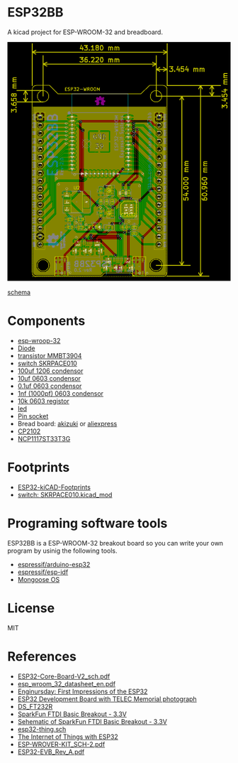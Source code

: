 # ESP32BB
A kicad project for ESP-WROOM-32 and breadboard.

![ESP32BB_size](/docs/esp32bb_size.png)

[schema](/docs/esp32bb.pdf)

# Components

- [esp-wroop-32](http://akizukidenshi.com/catalog/g/gM-11647/)
- [Diode](http://akizukidenshi.com/catalog/g/gI-05951/)
- [transistor MMBT3904](http://akizukidenshi.com/catalog/g/gI-05969/)
- [switch SKRPACE010](http://akizukidenshi.com/catalog/g/gP-06185/)
- [100uf 1206 condensor](http://akizukidenshi.com/catalog/g/gP-08260/)
- [10uf 0603 condensor](http://akizukidenshi.com/catalog/g/gP-07768/)
- [0.1uf 0603 condensor](http://akizukidenshi.com/catalog/g/gP-04940/)
- [1nf (1000pf) 0603 condensor](http://akizukidenshi.com/catalog/g/gP-09285/)
- [10k 0603 registor](http://akizukidenshi.com/catalog/g/gR-06103/)
- [led](http://akizukidenshi.com/catalog/g/gI-06417/)
- [Pin socket](http://akizukidenshi.com/catalog/g/gC-05779/)
- Bread board: [akizuki](http://akizukidenshi.com/catalog/g/gP-05158/) or [aliexpress](https://www.aliexpress.com/item/SYB-170-Mini-Prototype-Experiment-Test-Breadboard-Board-Tie-points-170-Tie-points-35-47-8/32595538101.html?spm=2114.13010608.0.0.nAnEqS)
- [CP2102](https://www.aliexpress.com/item/5pcs-Free-shipping-SILABS-CP2102-GMR-CP2102-QFN-28-offen-use-laptop-chip-100-new-original/32503317767.html?spm=2114.13010608.0.0.PUEIRm)
- [NCP1117ST33T3G](https://www.aliexpress.com/item/Free-Shipping-NCP1117ST33T3G-NCP1117-3-3V-linear-regulator-SOT-223-package/32244660148.html?spm=2114.13010608.0.0.PUEIRm)

# Footprints
- [ESP32-kiCAD-Footprints](https://github.com/adamjvr/ESP32-kiCAD-Footprints)
- [switch: SKRPACE010.kicad_mod](https://github.com/nosuz/kicad-lib/blob/master/module.pretty/SKRPACE010.kicad_mod)

# Programing software tools
ESP32BB is a ESP-WROOM-32 breakout board so you can write your own program by usinig the following tools.

- [espressif/arduino-esp32](https://github.com/espressif/arduino-esp32)
- [espressif/esp-idf](https://github.com/espressif/esp-idf)
- [Mongoose OS](https://mongoose-os.com/)

# License
MIT

# References
- [ESP32-Core-Board-V2_sch.pdf](http://akizukidenshi.com/download/ds/espressifsystems/ESP32-Core-Board-V2_sch.pdf)
- [esp_wroom_32_datasheet_en.pdf](https://espressif.com/sites/default/files/documentation/esp_wroom_32_datasheet_en.pdf)
- [Enginursday: First Impressions of the ESP32](https://www.sparkfun.com/news/2017)
- [ESP32 Development Board with TELEC Memorial photograph](https://macsbug.wordpress.com/2016/12/12/esp32-development-board-with-telec-memorial-photograph/)
- [DS_FT232R](http://www.ftdichip.com/Support/Documents/DataSheets/ICs/DS_FT232R.pdf)
- [SparkFun FTDI Basic Breakout - 3.3V](https://www.sparkfun.com/products/9873)
- [Sehematic of SparkFun FTDI Basic Breakout - 3.3V](http://cdn.sparkfun.com/datasheets/BreakoutBoards/FTDI%20Basic-v22-3.3V.pdf)
- [esp32-thing.sch](https://cdn.sparkfun.com/assets/learn_tutorials/5/0/7/esp32-thing-schematic.pdf)
- [The Internet of Things with ESP32](http://esp32.net/)
- [ESP-WROVER-KIT_SCH-2.pdf](https://dl.espressif.com/dl/schematics/ESP-WROVER-KIT_SCH-2.pdf)
- [ESP32-EVB_Rev_A.pdf](https://github.com/OLIMEX/ESP32-EVB/blob/master/HARDWARE/REV-A/ESP32-EVB_Rev_A.pdf)
